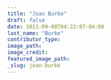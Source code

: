 ```yaml
---
title: "Joan Burke"
draft: false
date: 2011-09-08T04:22:07-04:00
last_name: "Burke"
contributor_type:
image_path:
image_credit:
featured_image_path:
_slug: joan-burke
---
```


